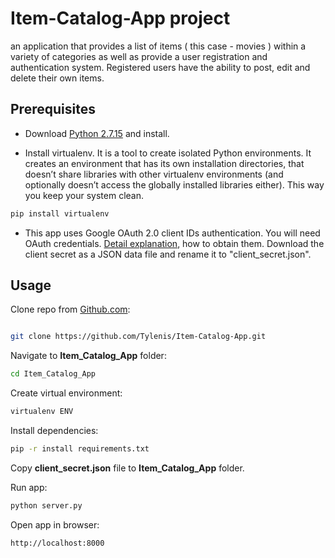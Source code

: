 # Item-Catalog-App project

an application that provides a list of items ( this case - movies ) within a variety of categories  as well as provide a user registration and authentication system. Registered users have the ability to post, edit and delete their own items.

## Prerequisites

* Download [Python 2.7.15](https://www.python.org/downloads/) and install.

* Install virtualenv. It is a tool to create isolated Python environments. It creates an environment that has its own installation directories, that doesn’t share libraries with other virtualenv environments (and optionally doesn’t access the globally installed libraries either). This way you keep your system clean.

```bash
pip install virtualenv
```

* This app uses Google OAuth 2.0 client IDs authentication. You will need OAuth credentials. [Detail explanation](https://support.google.com/googleapi/answer/6158849?hl=en&ref_topic=7013279), how to obtain them. Download the client secret as a JSON data file and rename it to "client_secret.json".

## Usage

Clone repo from [Github.com](https://github.com/Tylenis/Item-Catalog-App.git):

```bash

git clone https://github.com/Tylenis/Item-Catalog-App.git
```

Navigate to **Item_Catalog_App** folder:

```bash
cd Item_Catalog_App
```

Create virtual environment:

```bash
virtualenv ENV
```

Install dependencies:

```bash
pip -r install requirements.txt
```

Copy **client_secret.json** file to **Item_Catalog_App** folder.

Run app:

```bash
python server.py
```

Open app in browser:

```bash
http://localhost:8000
```
